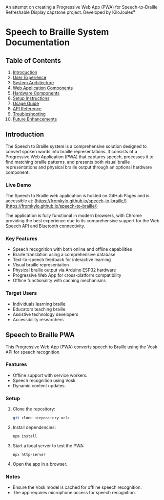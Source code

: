 An attempt on creating a Progressive Web App (PWA) for Speech-to-Braille Refreshable Display capstone project. Developed by KiloJoules³

# Speech to Braille System Documentation

## Table of Contents
1. [Introduction](#introduction)
2. [User Experience](#user-experience)
3. [System Architecture](#system-architecture)
4. [Web Application Components](#web-application-components)
5. [Hardware Components](#hardware-components)
6. [Setup Instructions](#setup-instructions)
7. [Usage Guide](#usage-guide)
8. [API Reference](#api-reference)
9. [Troubleshooting](#troubleshooting)
10. [Future Enhancements](#future-enhancements)

## Introduction

The Speech to Braille system is a comprehensive solution designed to convert spoken words into braille representations. It consists of a Progressive Web Application (PWA) that captures speech, processes it to find matching braille patterns, and presents both visual braille representations and physical braille output through an optional hardware component.

### Live Demo

The Speech to Braille web application is hosted on GitHub Pages and is accessible at:
[https://fromkylo.github.io/speech-to-braille/](https://fromkylo.github.io/speech-to-braille/)

The application is fully functional in modern browsers, with Chrome providing the best experience due to its comprehensive support for the Web Speech API and Bluetooth connectivity.

### Key Features
- Speech recognition with both online and offline capabilities
- Braille translation using a comprehensive database
- Text-to-speech feedback for interactive learning
- Visual braille representation
- Physical braille output via Arduino ESP32 hardware
- Progressive Web App for cross-platform compatibility
- Offline functionality with caching mechanisms

### Target Users
- Individuals learning braille
- Educators teaching braille
- Assistive technology developers
- Accessibility researchers

## Speech to Braille PWA

This Progressive Web App (PWA) converts speech to Braille using the Vosk API for speech recognition.

### Features
- Offline support with service workers.
- Speech recognition using Vosk.
- Dynamic content updates.

### Setup
1. Clone the repository:
   ```bash
   git clone <repository-url>
   ```
2. Install dependencies:
   ```bash
   npm install
   ```
3. Start a local server to test the PWA:
   ```bash
   npx http-server
   ```
4. Open the app in a browser.

### Notes
- Ensure the Vosk model is cached for offline speech recognition.
- The app requires microphone access for speech recognition.
